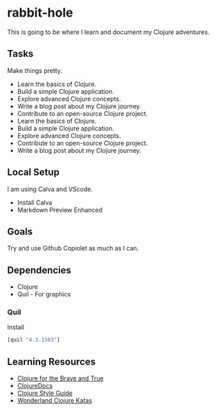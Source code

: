 # rabbit-hole

This is going to be where I learn and document my Clojure adventures.

## Tasks

Make things pretty.

- Learn the basics of Clojure.
- Build a simple Clojure application.
- Explore advanced Clojure concepts.
- Write a blog post about my Clojure journey.
- Contribute to an open-source Clojure project.
- Learn the basics of Clojure.
- Build a simple Clojure application.
- Explore advanced Clojure concepts.
- Contribute to an open-source Clojure project.
- Write a blog post about my Clojure journey.

## Local Setup
I am using Calva and VScode.
- Install Calva
- Markdown Preview Enhanced

## Goals
Try and use Github Copiolet as much as I can.

## Dependencies
- Clojure
- Quil - For graphics

### Quil
Install
```clojure
[quil "4.3.1563"]
```

## Learning Resources
- [Clojure for the Brave and True](https://www.braveclojure.com/)
- [ClojureDocs](https://clojuredocs.org/)
- [Clojure Style Guide](https://github.com/bbatsov/clojure-style-guide)
- [Wonderland Clojure Katas](https://github.com/gigasquid/wonderland-clojure-katas)